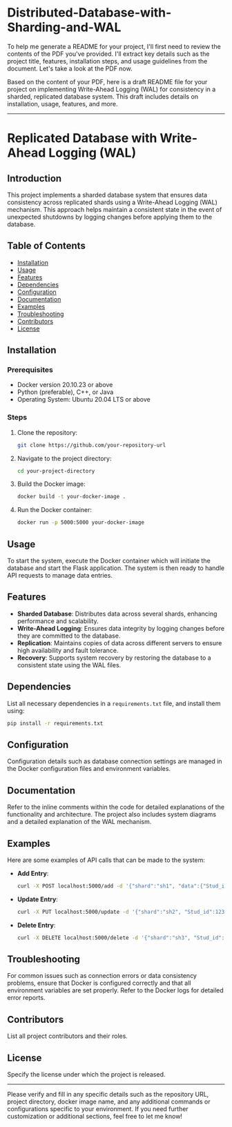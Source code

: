 # Distributed-Database-with-Sharding-and-WAL

To help me generate a README for your project, I'll first need to review the contents of the PDF you've provided. I'll extract key details such as the project title, features, installation steps, and usage guidelines from the document. Let's take a look at the PDF now.

Based on the content of your PDF, here is a draft README file for your project on implementing Write-Ahead Logging (WAL) for consistency in a sharded, replicated database system. This draft includes details on installation, usage, features, and more.

---

# Replicated Database with Write-Ahead Logging (WAL)

## Introduction

This project implements a sharded database system that ensures data consistency across replicated shards using a Write-Ahead Logging (WAL) mechanism. This approach helps maintain a consistent state in the event of unexpected shutdowns by logging changes before applying them to the database.

## Table of Contents

- [Installation](#installation)
- [Usage](#usage)
- [Features](#features)
- [Dependencies](#dependencies)
- [Configuration](#configuration)
- [Documentation](#documentation)
- [Examples](#examples)
- [Troubleshooting](#troubleshooting)
- [Contributors](#contributors)
- [License](#license)

## Installation

### Prerequisites

- Docker version 20.10.23 or above
- Python (preferable), C++, or Java
- Operating System: Ubuntu 20.04 LTS or above

### Steps

1. Clone the repository:
   ```bash
   git clone https://github.com/your-repository-url
   ```
2. Navigate to the project directory:
   ```bash
   cd your-project-directory
   ```
3. Build the Docker image:
   ```bash
   docker build -t your-docker-image .
   ```
4. Run the Docker container:
   ```bash
   docker run -p 5000:5000 your-docker-image
   ```

## Usage

To start the system, execute the Docker container which will initiate the database and start the Flask application. The system is then ready to handle API requests to manage data entries.

## Features

- **Sharded Database**: Distributes data across several shards, enhancing performance and scalability.
- **Write-Ahead Logging**: Ensures data integrity by logging changes before they are committed to the database.
- **Replication**: Maintains copies of data across different servers to ensure high availability and fault tolerance.
- **Recovery**: Supports system recovery by restoring the database to a consistent state using the WAL files.

## Dependencies

List all necessary dependencies in a `requirements.txt` file, and install them using:
```bash
pip install -r requirements.txt
```

## Configuration

Configuration details such as database connection settings are managed in the Docker configuration files and environment variables.

## Documentation

Refer to the inline comments within the code for detailed explanations of the functionality and architecture. The project also includes system diagrams and a detailed explanation of the WAL mechanism.

## Examples

Here are some examples of API calls that can be made to the system:

- **Add Entry**:
  ```bash
  curl -X POST localhost:5000/add -d '{"shard":"sh1", "data":{"Stud_id":123, "Stud_name":"John Doe", "Stud_marks":88}}'
  ```

- **Update Entry**:
  ```bash
  curl -X PUT localhost:5000/update -d '{"shard":"sh2", "Stud_id":123, "data":{"Stud_marks":90}}'
  ```

- **Delete Entry**:
  ```bash
  curl -X DELETE localhost:5000/delete -d '{"shard":"sh3", "Stud_id":123}'
  ```

## Troubleshooting

For common issues such as connection errors or data consistency problems, ensure that Docker is configured correctly and that all environment variables are set properly. Refer to the Docker logs for detailed error reports.

## Contributors

List all project contributors and their roles.

## License

Specify the license under which the project is released.

---

Please verify and fill in any specific details such as the repository URL, project directory, docker image name, and any additional commands or configurations specific to your environment. If you need further customization or additional sections, feel free to let me know!
